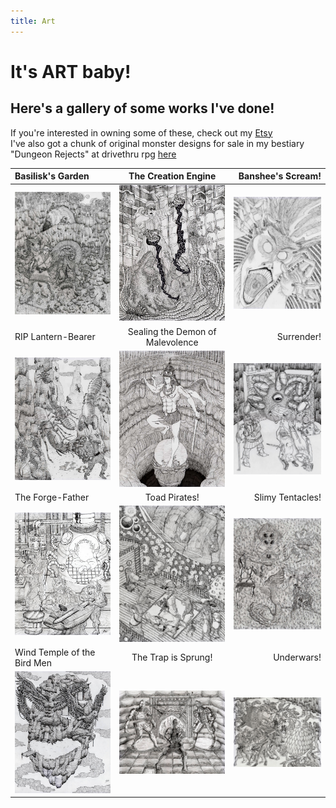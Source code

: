 ```yaml
---
title: Art
---
```

# It's ART baby!
## Here's a gallery of some works I've done!
If you're interested in owning some of these, check out my [Etsy](https://www.etsy.com/shop/OmegaEarthArt/)  
I've also got a chunk of original monster designs for sale in my bestiary "Dungeon Rejects" at drivethru rpg [here](https://www.drivethrurpg.com/product/439285/Dungeon-Rejects?affiliate_id=1515148)



| Basilisk's Garden | The Creation Engine | Banshee's Scream! |
|:---|:---:|---:|
| [![Image](./assets/images/basilisk_thumb.jpg)](./assets/images/basilisk.jpg) | [![Image](./assets/images/creation_thumb.jpg)](./assets/images/creation.jpg) | [![Image](./assets/images/banshee_thumb.jpg)](./assets/images/banshee.jpg) |
| RIP Lantern-Bearer | Sealing the Demon of Malevolence | Surrender! |
| [![Image](./assets/images/lantern_thumb.jpg)](./assets/images/lantern.jpg) | [![Image](./assets/images/sealing_thumb.jpg)](./assets/images/sealing.jpg) | [![Image](./assets/images/surrender_thumb.jpg)](./assets/images/surrender.jpg) |
| The Forge-Father| Toad Pirates! | Slimy Tentacles!
| [![Image](./assets/images/forge_thumb.jpg)](./assets/images/forge.jpg) | [![Image](./assets/images/pirates_thumb.jpg)](./assets/images/pirates.jpg) | [![Image](./assets/images/tentacles_thumb.jpg)](./assets/images/tentacles.jpg) |
| Wind Temple of the Bird Men | The Trap is Sprung! | Underwars! |
| [![Image](./assets/images/wind_thumb.jpg)](./assets/images/wind.jpg) | [![Image](./assets/images/trap_thumb.jpg)](./assets/images/trap.jpg) | [![Image](./assets/images/under_thumb.jpg)](./assets/images/under.jpg) |
